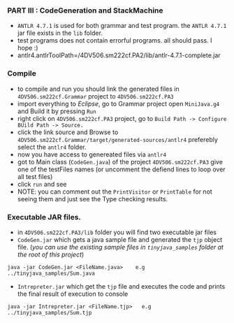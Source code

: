 ### PART III : CodeGeneration and StackMachine

- `ANTLR 4.7.1` is used for both grammar and test program. the `ANTLR 4.7.1` jar file exists in the `lib` folder.
- test programs does not contain errorful programs. all should pass. I hope :)
- antlr4.antlrToolPath=<PATH TO PROJECT>/4DV506.sm222cf.PA2/lib/antlr-4.7.1-complete.jar

### Compile

- to compile and run you should link the generated files in `4DV506.sm222cf.Grammar` project to `4DV506.sm222cf.PA3`
- import everything to _Eclipse_, go to Grammar project open `MiniJava.g4` and Build it by pressing `Run`
- right click on `4DV506.sm222cf.PA3` project, go to
  `Build Path -> Configure BUild Path -> Source.`
- click the link source and Browse to `4DV506.sm222cf.Grammar/target/generated-sources/antlr4`
  preferebly select the `antlr4` folder.
- now you have access to genereated files via `antlr4`
- got to Main class (`CodeGen.java`) of the project `4DV506.sm222cf.PA3` give one of the testFiles names (or uncomment the defiend lines to loop over all test files)
- click `run` and see
- NOTE: you can comment out the `PrintVisitor` or `PrintTable` for not seeing them and just see the Type checking results.

### Executable JAR files.

- in `4DV506.sm222cf.PA3/lib` folder you will find two executable jar files
- `CodeGen.jar` which gets a java sample file and generated the `tjp` object file. (_you can use the existing sample files in `tinyjava_samples` folder at the root of this project_)

```
java -jar CodeGen.jar <FileName.java>    e.g   ../tinyjava_samples/Sum.java
```

- `Intrepreter.jar` which get the `tjp` file and executes the code and prints the final result of execution to console

```
java -jar Intrepreter.jar <FileName.tjp>   e.g   ../tinyjava_samples/Sum.tjp
```
